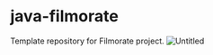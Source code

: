 # java-filmorate
Template repository for Filmorate project.
![Untitled](https://user-images.githubusercontent.com/112032648/223231983-6f2ebb10-2711-4f93-941d-b8bd318905d9.png)


